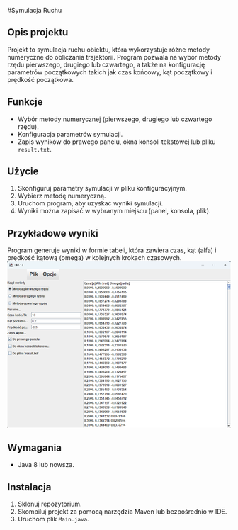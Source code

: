 #Symulacja Ruchu

## Opis projektu
Projekt to symulacja ruchu obiektu, która wykorzystuje różne metody numeryczne do obliczania trajektorii. Program pozwala na wybór metody rzędu pierwszego, drugiego lub czwartego, a także na konfigurację parametrów początkowych takich jak czas końcowy, kąt początkowy i prędkość początkowa.

## Funkcje
- Wybór metody numerycznej (pierwszego, drugiego lub czwartego rzędu).
- Konfiguracja parametrów symulacji.
- Zapis wyników do prawego panelu, okna konsoli tekstowej lub pliku `result.txt`.

## Użycie
1. Skonfiguruj parametry symulacji w pliku konfiguracyjnym.
2. Wybierz metodę numeryczną.
3. Uruchom program, aby uzyskać wyniki symulacji.
4. Wyniki można zapisać w wybranym miejscu (panel, konsola, plik).

## Przykładowe wyniki
Program generuje wyniki w formie tabeli, która zawiera czas, kąt (alfa) i prędkość kątową (omega) w kolejnych krokach czasowych.
![App Screenshot](https://github.com/jaqp1/Program-obliczeniowy/blob/master/Zrzut%20ekranu%202025-02-25%20203326.png?raw=true)

## Wymagania
- Java 8 lub nowsza.

## Instalacja
1. Sklonuj repozytorium.
2. Skompiluj projekt za pomocą narzędzia Maven lub bezpośrednio w IDE.
3. Uruchom plik `Main.java`.

